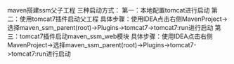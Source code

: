 maven搭建ssm父子工程
三种启动方式：
第一：本地配置tomcat进行启动
第二：使用tomcat7插件启动父工程
    具体步骤：使用IDEA点击右侧MavenProject->选择maven_ssm_parent(root)->Plugins->tomcat7->tomcat7:run进行启动
第三：tomcat7插件启动maven_ssm_web模块
    具体步骤：使用IDEA点击右侧MavenProject->选择maven_ssm_parent(root)->Plugins->tomcat7->tomcat7:run进行启动
